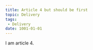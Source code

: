 ```yaml
---
title: Article 4 but should be first
topic: Delivery
tags:
 - Delivery
date: 1001-01-01
---
```


I am article 4.
